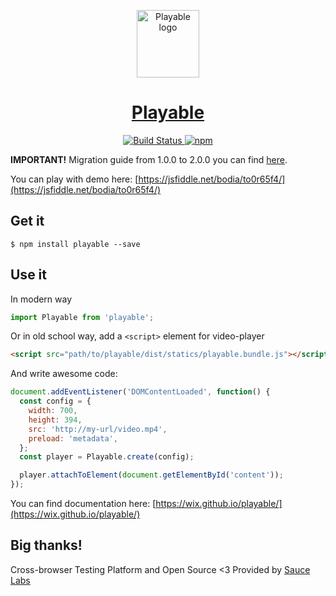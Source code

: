 <p align="center">
  <a href="https://wix.github.io/playable/" target="_blank" rel="noopener noreferrer">
    <img width="100" height="108" src="https://github.com/wix/playable/raw/master/docs/logo.png?raw=true" alt="Playable logo">
  </a>
</p>

<h1 align="center">
  <a href="https://wix.github.io/playable/" target="_blank" rel="noopener noreferrer">
    Playable
  </a>
</h1>

<p align="center">
  <a href="https://travis-ci.org/wix/playable" rel="nofollow">
    <img src="https://travis-ci.org/wix/playable.svg?branch=master" alt="Build Status">
  </a>
  <a href="https://npmjs.org/package/playable" rel="nofollow">
    <img src="https://img.shields.io/npm/v/playable.svg?style=flat" alt="npm">
  </a>
</p>

**IMPORTANT!** Migration guide from 1.0.0 to 2.0.0 you can find [here](/docs/2.0.0-migration.md).

You can play with demo here: [https://jsfiddle.net/bodia/to0r65f4/](https://jsfiddle.net/bodia/to0r65f4/)

## Get it

```
$ npm install playable --save
```

## Use it

In modern way

```javascript
import Playable from 'playable';
```

Or in old school way, add a `<script>` element for video-player

```html
<script src="path/to/playable/dist/statics/playable.bundle.js"></script>
```

And write awesome code:

```javascript
document.addEventListener('DOMContentLoaded', function() {
  const config = {
    width: 700,
    height: 394,
    src: 'http://my-url/video.mp4',
    preload: 'metadata',
  };
  const player = Playable.create(config);

  player.attachToElement(document.getElementById('content'));
});
```

You can find documentation here: [https://wix.github.io/playable/](https://wix.github.io/playable/)

## Big thanks!

Cross-browser Testing Platform and Open Source <3 Provided by [Sauce Labs][sauselabs-homepage]

[sauselabs-homepage]: https://saucelabs.com
[documentation]: https://wix.github.io/playable/
